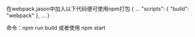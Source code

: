 
在webpack.jason中加入以下代码便可使用npm打包
{
  ...
  "scripts": {
    "build": "webpack"
  },
  ...
}

命令：npm run build  或者使用 npm start